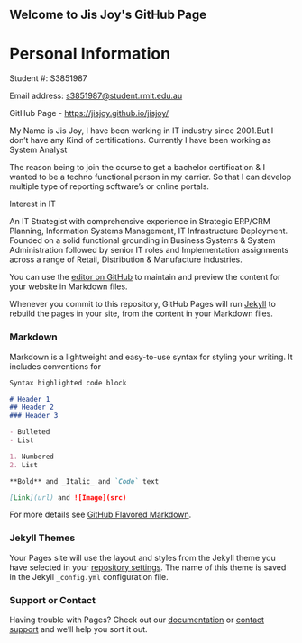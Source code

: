 ## Welcome to Jis Joy's GitHub Page

# Personal Information

Student #: S3851987

Email address: s3851987@student.rmit.edu.au

GitHub Page - https://jisjoy.github.io/jisjoy/

My Name is Jis Joy, I have been working in IT industry since 2001.But I don’t have any Kind of certifications. Currently I have been working as System Analyst

The reason being to join the course to get a bachelor certification & I wanted to be a techno functional person in my carrier. So that I can develop multiple type of reporting software’s or online portals.

Interest in IT

An IT Strategist with comprehensive experience in Strategic ERP/CRM Planning, Information Systems Management, IT Infrastructure Deployment. Founded on a solid functional grounding in Business Systems & System Administration followed by senior IT roles and Implementation assignments across a range of Retail, Distribution & Manufacture industries.


You can use the [editor on GitHub](https://github.com/jisjoy/jisjoy/edit/master/index.md) to maintain and preview the content for your website in Markdown files.

Whenever you commit to this repository, GitHub Pages will run [Jekyll](https://jekyllrb.com/) to rebuild the pages in your site, from the content in your Markdown files.

### Markdown

Markdown is a lightweight and easy-to-use syntax for styling your writing. It includes conventions for

```markdown
Syntax highlighted code block

# Header 1
## Header 2
### Header 3

- Bulleted
- List

1. Numbered
2. List

**Bold** and _Italic_ and `Code` text

[Link](url) and ![Image](src)
```

For more details see [GitHub Flavored Markdown](https://guides.github.com/features/mastering-markdown/).

### Jekyll Themes

Your Pages site will use the layout and styles from the Jekyll theme you have selected in your [repository settings](https://github.com/jisjoy/jisjoy/settings). The name of this theme is saved in the Jekyll `_config.yml` configuration file.

### Support or Contact

Having trouble with Pages? Check out our [documentation](https://help.github.com/categories/github-pages-basics/) or [contact support](https://github.com/contact) and we’ll help you sort it out.
